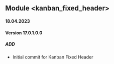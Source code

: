 ## Module <kanban_fixed_header>

#### 18.04.2023
#### Version 17.0.1.0.0
##### ADD
- Initial commit for Kanban Fixed Header
